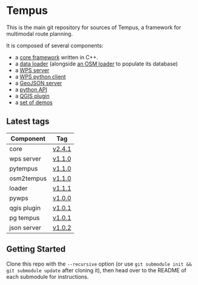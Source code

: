 Tempus
======

This is the main git repository for sources of Tempus, a framework for multimodal route planning.

It is composed of several components:

- a [core framework](https://gitlab.com/Oslandia/tempus_core) written in C++.
- a [data loader](https://gitlab.com/Oslandia/tempus_loader) (alongside [an
  OSM loader](https://gitlab.com/Oslandia/osm2tempus) to populate its database)
- a [WPS server](https://gitlab.com/Oslandia/tempus_wps_server)
- a [WPS python client](https://gitlab.com/Oslandia/tempus_pywps)
- a [GeoJSON server](https://gitlab.com/Oslandia/tempus_geojson_server)
- a [python API](https://gitlab.com/Oslandia/pytempus)
- a [QGIS plugin](https://gitlab.com/Oslandia/tempus_qgis)
- a [set of demos](https://gitlab.com/Oslandia/tempus_demos)

Latest tags
---------

| Component  | Tag    |
|------------|--------|
| core       | [v2.4.1](https://gitlab.com/Oslandia/tempus_core/tags/v2.4.1) |
| wps server | [v1.1.0](https://gitlab.com/Oslandia/tempus_wps_server/tags/v1.1.0) |
| pytempus   | [v1.1.0](https://gitlab.com/Oslandia/pytempus/tags/v1.1.0) |
| osm2tempus | [v1.1.0](https://gitlab.com/Oslandia/osm2tempus/tags/v1.1.0) |
| loader     | [v1.1.1](https://gitlab.com/Oslandia/tempus_loader/tags/v1.1.1) |
| pywps      | [v1.0.0](https://gitlab.com/Oslandia/tempus_pywps/tags/v1.0.0) |
| qgis plugin| [v1.0.1](https://gitlab.com/Oslandia/tempus_qgis/tags/v1.0.1) |
| pg tempus  | [v1.0.1](https://gitlab.com/Oslandia/pgtempus/tags/v1.0.1) |
| json server| [v1.0.2](https://gitlab.com/Oslandia/tempus_geojson_server/tags/v1.0.2) |

Getting Started
---------------

Clone this repo with the `--recursive` option (or use `git submodule init &&
git submodule update` after cloning it), then head over to the README of each
submodule for instructions.
